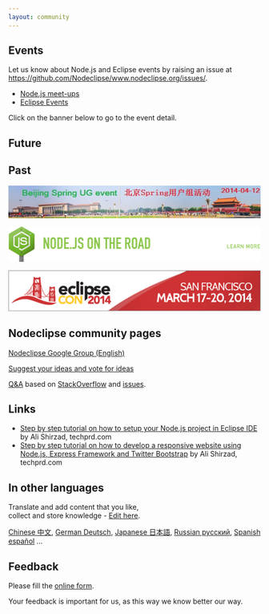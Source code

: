```yaml
---
layout: community
---
```


## Events

Let us know about Node.js and Eclipse events by raising an issue at <https://github.com/Nodeclipse/www.nodeclipse.org/issues/>.

- [Node.js meet-ups](http://node-js.meetup.com/)
- [Eclipse Events](http://events.eclipse.org/)

Click on the banner below to go to the event detail. 

## Future


## Past

[![](../img/events/TianAnMen-600x78-Beijing-Spring-UG-event-2014-04-12.jpg)](https://yoopay.cn/event/58458792)

<p>
	<a href="http://www.joyent.com/noderoad">
	<img src="../img/roadshow-promo.png" width="600" height="70"/></a>
</p>

[![](../img/eclipsecon-logo-600px-x-96px.jpg)](http://www.eclipsecon.org/na2014)

## Nodeclipse community pages

[Nodeclipse Google Group (English)](https://groups.google.com/forum/#!forum/nodeclipse)

[Suggest your ideas and vote for ideas](http://nodeclipse.uservoice.com/)

[Q&A](q-and-a) based on [StackOverflow](http://stackoverflow.com/tags/nodeclipse) and [issues](https://github.com/Nodeclipse/nodeclipse-1/issues).

## Links

- [Step by step tutorial on how to setup your Node.js project in Eclipse IDE](http://techprd.com/how-to-setup-node-js-project-in-eclipse/)
 by Ali Shirzad, techprd.com
- [Step by step tutorial on how to develop a responsive website using Node.js, Express Framework and Twitter Bootstrap](http://techprd.com/how-to-develop-a-responsive-node-js-express-website-using-bootstrap/) 
 by Ali Shirzad, techprd.com
 

## In other languages

Translate and add content that you like,  
collect and store knowledge - [Edit here](https://github.com/Nodeclipse/www.nodeclipse.org/tree/gh-pages/community).

[Chinese 中文](chinese), [German Deutsch](german), [Japanese 日本語](japanese), [Russian русский](russian), [Spanish español](spanish) ...

## Feedback

<div id="wufoo-z7x4m1">
Please fill the <a href="http://nodeclipse.wufoo.com/forms/z7x4m1">online form</a>.
</div>
<script type="text/javascript">var z7x4m1;(function(d, t) {
var s = d.createElement(t), options = {
'userName':'nodeclipse', 
'formHash':'z7x4m1', 
'autoResize':true,
'height':'1304',
'async':true,
'header':'show'};
s.src = ('https:' == d.location.protocol ? 'https://' : 'http://') + 'wufoo.com/scripts/embed/form.js';
s.onload = s.onreadystatechange = function() {
var rs = this.readyState; if (rs) if (rs != 'complete') if (rs != 'loaded') return;
try { z7x4m1 = new WufooForm();z7x4m1.initialize(options);z7x4m1.display(); } catch (e) {}};
var scr = d.getElementsByTagName(t)[0], par = scr.parentNode; par.insertBefore(s, scr);
})(document, 'script');</script>

Your feedback is important for us, as this way we know better our way.

